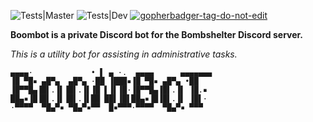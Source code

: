 ![Tests|Master](https://github.com/aplomBomb/boombot/workflows/Test/badge.svg?event=push) 
![Tests|Dev](https://github.com/aplomBomb/boombot/workflows/Tests/badge.svg?branch=dev)
<a href='https://github.com/jpoles1/gopherbadger' target='_blank'>![gopherbadger-tag-do-not-edit](https://img.shields.io/badge/Go%20Coverage-63%25-brightgreen.svg?longCache=true&style=flat)</a>


**Boombot is a private Discord bot for the Bombshelter Discord server.**

*This is a utility bot for assisting in administrative tasks.*


    ▄▄▄▄·             • ▌ ▄ ·.  ▄▄▄▄      ▄▄▄▄▄▄▄
	▐█ ▀█▪ ▄█▀▄  ▄█▀▄ ·██ ▐███▪▐█ ▀█▪ ▄█▀▄ •██  
	▐█▀▀█▄▐█▌.▐▌▐█▌.▐▌▐█ ▌▐▌▐█·▐█▀▀█▄▐█▌.▐▌ ▐█.▪
	██▄▪▐█▐█▌.▐▌▐█▌.▐▌██ ██▌▐█▌██▄▪▐█▐█▌.▐▌ ▐█▌·
	·▀▀▀▀  ▀█▄▀▪ ▀█▄▀▪▀▀  █▪▀▀▀·▀▀▀▀  ▀█▄▀▪ ▀▀▀

